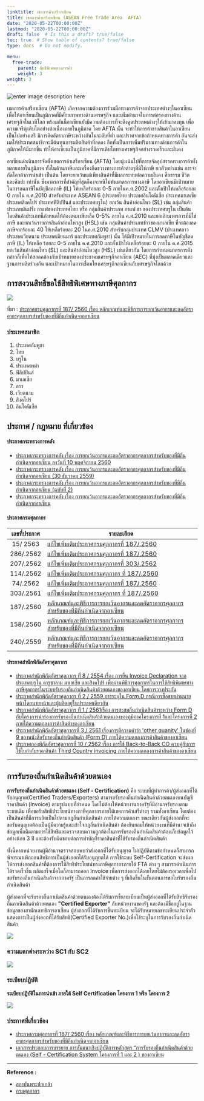 ```yaml
---
linktitle: เขตการค้าเสรีอาเซียน
title: เขตการค้าเสรีอาเซียน (ASEAN Free Trade Area  AFTA)
date: "2020-05-22T00:00:00Z"
lastmod: "2020-05-22T00:00:00Z"
draft: false  # Is this a draft? true/false
toc: true  # Show table of contents? true/false
type: docs  # Do not modify.

menu:
  free-trade:
    parent: สิทธิพิเศษทางการค้า  
    weight: 3
weight: 3
---
```



![enter image description here](https://www.worldatlas.com/r/w728-h425-c728x425/upload/21/c9/14/shutterstock-194495666.jpg)

เขตการค้าเสรีอาเซียน (AFTA) เกิดจากความต้องการร่วมมือทางการค้าจากประเทศต่างๆในอาเซียน เพื่อให้อาเซียนเป็นภูมิภาคที่มีศักยภาพทางด้านเศรษฐกิจ และเพิ่มอำนาจในการต่อรองทางด้านเศรษฐกิจในเวทีโลก พร้อมกันนี้อาเซียนยังมีความต้องการที่จะดึงดูดประเทศต่างๆให้เข้ามาลงทุน เพื่อความเจริญเติบโตอย่างต่อเนื่องภายในภูมิภาค โดย AFTA นั้น จะทำให้การค้าขายสินค้าในอาเซียนเป็นไปอย่างเสรี มีการคิดอัตราภาษีระหว่างกันในระดับที่ต่ำ และปราศจากข้อกำหนดทางการค้า อันจะส่งผลให้ประเทศสมาชิกจะมีต้นทุนการผลิตสินค้าที่ลดลง อีกทั้งเป็นการเพิ่มปริมาณทางด้านการค้าในภูมิภาคให้มีมากขึ้น ทำให้อาเซียนเป็นภูมิภาคที่มีการเติบโตทางเศรษฐกิจอย่างรวดเร็วและมั่นคง  

อาเซียนดำเนินการจัดตั้งเขตการค้าเสรีอาเซียน (AFTA) โดยมุ่งเน้นไปที่การขจัดอุปสรรคทางการค้าทั้งหลายภายในภูมิภาค ทั้งในด้านภาษีและเครื่องกีดขวางทางการค้าต่างๆที่มิใช่ภาษี ยกตัวอย่างเช่น การจำกัดโควต้าการนำเข้า เป็นต้น โดยจะยกเว้นแต่เพียงสินค้าที่มีผลกระทบต่อความมั่นคง ศีลธรรม ชีวิต และศิลปะ เท่านั้น ซึ่งมาตรการที่สำคัญที่สุดก็คงจะหนีไม่พ้นมาตรการทางภาษี โดยอาเซียนมีเป้าหมายในการลดภาษีในบัญชีลดภาษี (IL) ให้เหลือร้อยละ 0-5 ภายในค.ศ.2002 และตั้งเป้าให้เหลือร้อยละ 0 ภายใน ค.ศ.2010 สำหรับประเทศ ASEAN 6 (ประเทศไทย ประเทศอินโดนีเซีย ประเทศมาเลเซีย ประเทศสิงคโปร์ ประเทศฟิลิปปินส์ และประเทศบรูไน) ยกเว้น สินค้าอ่อนไหว (SL) เช่น กลุ่มสินค้าประเภทมันฝรั่ง กาแฟของประเทศไทย หรือ กลุ่มสินค้าประเภท กาแฟ ชา ของประเทศบรูไน เป็นต้น โดยสินค้าประเภทนี้กำหนดให้ต้องลดภาษีเหลือ 0-5% ภายใน ค.ศ.2010 และยกเลิกมาตรการที่มิใช่ภาษี และยกเว้นรายการสินค้าอ่อนไหวสูง (HSL) เช่น กลุ่มสินค้าประเภทข้าวของมาเลเซีย ที่จะต้องลดภาษีจากร้อยละ 40 ให้เหลือร้อยละ 20 ในค.ศ.2010 สำหรับกลุ่มประเทศ CLMV (ประเทศลาว ประเทศเวียดนาม ประเทศเมียนมาร์ และประเทศกัมพูชา) นั้น ได้มีเป้าหมายในการลดภาษีในบัญชีลดภาษี (IL) ให้เหลือ ร้อยละ 0-5 ภายใน ค.ศ.2010 และตั้งเป้าให้เหลือร้อยละ 0 ภายใน ค.ศ.2015 ยกเว้นสินค้าอ่อนไหว (SL) และสินค้าอ่อนไหวสูง (HSL) เช่นเดียวกัน โดยการกำหนดมาตรการดังกล่าวก็เพื่อให้สอดคล้องกับเป้าหมายของประชาคมเศรษฐกิจอาเซียน (AEC) ที่มุ่งเป็นตลาดเดียวและฐานการผลิตร่วมกัน และเป้าหมายในการเชื่อมโยงเศรษฐกิจอาเซียนกับเศรษฐกิจโลกด้วย

## การสงวนสิทธิ์ขอใช้สิทธิพิเศษทางภาษีศุลกากร

![](https://github.com/ecs-support/knowledge-center/raw/master/img/ATIGA-01.jpg)

ที่มา : [ประกาศกรมศุลกากรที่ 187/ 2560 เรื่อง หลักเกณฑ์และพิธีการการยกเว้นอากรและลดอัตราอากรศุลกากรสำหรับของที่มีถิ่นกำเนิดจากอาเซียน](http://www.customs.go.th/cont_strc_download_with_docno_date.php?lang=th&current_id=14223132414c505f46464a4f464b4c)

### ประเทศสมาชิก

1. ประเทศกัมพูชา
1. ไทย
1. บรูไน
1. ประเทศพม่า
1. ฟิลิปปินส์
1. มาเลเซีย
1. ลาว
1. เวียดนาม
1. สิงคโปร์
1. อินโดนีเซีย

## ประกาศ / กฎหมาย ที่เกี่ยวข้อง


#### ประกาศกระทรวงการคลัง

-   [ประกาศกระทรวงการคลัง เรื่อง การยกเว้นอากรและลดอัตราอากรศุลกากรสำหรับของที่มีถิ่นกำเนิดจากอาเซียน ลงวันที่ 10 พฤศจิกายน 2560](http://www.customs.go.th/cont_strc_download.php?lang=th&current_id=14223132414c505e4f464a4e464b48)
-   [ประกาศกระทรวงการคลัง เรื่อง การยกเว้นอากรและลดอัตราอากรศุลกากรสำหรับของที่มีถิ่นกำเนิดจากอาเซียน (30 ธันวาคม 2559)](http://www.customs.go.th/cont_strc_download.php?lang=th&current_id=142231324149505f46464b4a464b4b)
-   [ประกาศกระทรวงการคลัง เรื่อง การยกเว้นอากรและลดอัตราอากรศุลกากรสำหรับของที่มีถิ่นกำเนิดจากอาเซียน (ฉบับที่ 2)](http://www.customs.go.th/cont_strc_download.php?lang=th&current_id=142231324147505f49464b49464b49)
-   [ประกาศกระทรวงการคลัง เรื่อง การยกเว้นอากรและลดอัตราอากรศุลกากรสำหรับของที่มีถิ่นกำเนิดจากอาเซียน](http://www.customs.go.th/cont_strc_download.php?lang=th&current_id=142231324147505f49464b49464b48)



#### ประกาศกรมศุลกากร

|เลขที่ประกาศ|รายละเอียด|
|:-------:|-------------------------------------|
|15/ 2563 |[แก้ไขเพิ่มเติมประกาศกรมศุลกากรที่ 187/.2560](http://www.customs.go.th/cont_strc_download_with_docno_date.php?lang=th&top_menu=menu_homepage&current_id=142328324149505f48464b4b464b4a)|
|286/.2562|[แก้ไขเพิ่มเติมประกาศกรมศุลกากรที่ 187/.2560](http://www.customs.go.th/cont_strc_download_with_docno_date.php?lang=th&current_id=142328324149505f46464b4c464b49)|
|207/.2562|[แก้ไขเพิ่มเติมประกาศกรมศุลกากรที่ 303/.2562](http://www.customs.go.th/cont_strc_download_with_docno_date.php?lang=th&current_id=142328324148505f48464a4e464b49)|
|114/.2562|[แก้ไขเพิ่มเติมประกาศกรมศุลกากร ที่ 187/.2560](http://www.customs.go.th/cont_strc_download_with_docno_date.php?lang=th&current_id=142328324147505f49464b4d464b4c)|
|74/.2562|[แก้ไขเพิ่มเติมประกาศกรมศุลกากรที่ 187/.2560](http://www.customs.go.th/cont_strc_download_with_docno_date.php?lang=th&current_id=142328324147505e4f464a4e464b47)|
|303/.2561|[แก้ไขเพิ่มเติมประกาศกรมศุลกากร ที่ 187/.2560](http://www.customs.go.th/cont_strc_download_with_docno_date.php?lang=th&current_id=14232832404f505f4a464b4a464b4b)|
|187/.2560|[หลักเกณฑ์และพิธีการการยกเว้นอากรและลดอัตราอากรศุลกากรสำหรับของที่มีถิ่นกำเนิดจากอาเซียน](http://www.customs.go.th/cont_strc_download_with_docno_date.php?lang=th&current_id=14223132414c505f46464a4f464b4c)|
|158/.2560|[หลักเกณฑ์และพิธีการการยกเว้นอากรและลดอัตราอากรศุลกากรสำหรับของที่มีถิ่นกำเนิดจากอาเซียน](http://www.customs.go.th/cont_strc_download_with_docno_date.php?lang=th&current_id=14223132414b505f4b464b49464b46)|
|240/.2559|[หลักเกณฑ์และพิธีการการยกเว้นอากรและลดอัตราอากรศุลกากรสำหรับของที่มีถิ่นกำเนิดจากอาเซียน](http://www.customs.go.th/cont_strc_download_with_docno_date.php?lang=th&current_id=142231324149505f48464b4b464a4e)|



#### ประกาศสำนักพิกัดอัตราศุลกากร

-   [ประกาศสำนักพิกัดอัตราศุลกากร ที่่ 8 / 2554 เรื่อง การยื่น Invoice Declaration จากประเทศบรูไน ดารูซาลาม มาเลเซีย และสิงคโปร์ เพื่อผ่านพิธีการศุลกากรในการใช้สิทธิพิเศษทางภาษีศุลกากรในระบบรับรองถิ่นกำเนิดสินค้าด้วยตนเองของอาเซียน โดยการวางประกัน](http://www.customs.go.th/cont_strc_download.php?lang=th&current_id=142231324147505f4c464b4c464b49)
-   [ประกาศสำนักพิกัดอัตราศุลกากร ที่ 2 / 2559 การระบุใน Form D กรณีการซื้อขายผ่านนายหน้าโดยนายหน้าและผู้ผลิตอยู่ในประเทศเดียวกัน](http://www.customs.go.th/cont_strc_download.php?lang=th&current_id=142231324148505e4f464b4a464b4c)
-   [ประกาศสำนักพิกัดอัตราศุลกากร ที่่ 1 / 2561เรื่อง การสะสมถิ่นกำเนิดสินค้าระหว่าง Form D กับโครงการนำร่องการรับรองถิ่นกำเนิดสินค้าด้วยตนเองของภูมิภาคโครงการที่ 1และโครงการที่ 2 ภายใต้ความตกลงการค้าสินค้าของอาเซียน](http://www.customs.go.th/cont_strc_download.php?lang=th&current_id=14223132414c505f49464b47464b4a)
-   [ประกาศสำนักพิกัดอัตราศุลกากรที่ 3 / 2561 เรื่องการตีความคำว่า 'other quanity' ในช่องที่ 9 ของหนังสือรับรองถิ่นกำเนิดสินค้า (Form D) ภายใต้ความตกลงการค้าสินค้าของอาเซียน](http://www.customs.go.th/cont_strc_download.php?lang=th&current_id=14223132414d505f46464a4f464b4b)
-   [ประกาศกองพิกัดอัตราศุลกากรที่ 10 / 2562 เรื่อง การใช้ Back-to-Back CO ควบคู่กับการใช้ใบกำกับราคาสินค้า Third Country invoicing ภายใต้ความตกลงการค้าสินค้าของอาเซียน](http://www.customs.go.th/cont_strc_download.php?lang=th&current_id=142328324148505f48464a4e464a4e)

-----




## การรับรองถิ่นกำเนิดสินค้าด้วยตนเอง

**การรับรองถิ่นกำเนิดสินค้าด้วยตนเอง (Self - Certification)** คือ ระบบที่ผู้ทำการค้า/ผู้ส่งออกที่ได้รับอนุญาต(Certified Traders/Exporters) สามารถรับรองถิ่นกำเนิดสินค้าด้วยตนเองบนบัญชี ราคาสินค้า (Invoice) ตามรูปแบบที่กำหนด โดยไม่ต้องให้หน่วยงานภาครัฐที่มีอำนาจรับรองตามระบบเดิม เพื่อขอรับสิทธิประโยชน์ทางภาษีศุลกากรภายใต้เขตการค้าเสรีต่างๆ รวมทั้งอาเซียน โดยต้องเป็นสินค้าที่มีการผลิตเป็นไปตามกฎถิ่นกำเนิดสินค้า ภายใต้ความตกลงฯ  ขณะเดียวกันผู้ส่งออกที่จะขอรับอนุญาตต้องเป็นผู้มีความรู้และเข้าใจกฎถิ่นกำเนิดสินค้า ต้องยินยอมให้หน่วยงานที่มีอำนาจเข้าถึงข้อมูลเพื่อติดตามการใช้สิทธิและตรวจสอบความถูกต้องในการรับรองถิ่นกำเนิดสินค้าต้องเก็บข้อมูลไว้อย่างน้อย 3 ปี และต้องรับผิดชอบต่อการทำบัญชีราคาสินค้าที่ใช้รับรองถิ่นกำเนิดสินค้า  
  
ทั้งนี้หากหน่วยงานผู้มีอำนาจตรวจสอบพบว่าส่งออกที่ได้รับอนุญาต ไม่ปฏิบัติตามข้อกำหนดก็สามารถพิจารณาเพิกถอนสิทธิการเป็นผู้ส่งออกได้รับอนุญาตได้    การใช้ระบบ Self-Certification จะส่งผลให้การส่งออกสินค้าที่ต้องการใช้สิทธิประโยชน์ทางภาษีศุลกากรภายใต้ FTA ต่าง ๆ สามารถดำเนินการได้รวดเร็วขึ้น ผลิตเสร็จเมื่อใดก็สามารถออก Invoice เพื่อการส่งออกได้เลยโดยไม่ต้องรอเวลาเพื่อไปขอรับรองถิ่นกำเนิดสินค้าจากภาครัฐ เป็นการลดค่าใช้จ่ายต่าง ๆ ที่เกิดขึ้นในขั้นตอนการขอใบรับรองถิ่นกำเนิดสินค้า

ผู้ส่งออกที่จะรับรองถิ่นกาเนิดสินค้าด้วยตนเองต้องได้รับการขึ้นทะเบียนเป็นผู้ส่งออกที่ได้รับสิทธิรับรองถิ่นกาเนิดสินค้าด้วยตนเอง **"Certified Exporter"** กับหน่วยงานของรัฐ และต้องมีชื่ออยู่ในฐานข้อมูลของสานักเลขาธิการอาเซียน ผู้ส่งออกที่ได้รับการขึ้นทะเบียน จะได้รับหมายเลขทะเบียนประจำตัวแสดงการเป็นผู้ส่งออกที่ได้รับสิทธิ(Certified Exporter No.)เพื่อใช้ระบุในการรับรองถิ่นกำเนิดสินค้า

![](https://github.com/ecs-support/knowledge-center/raw/master/img/self-cert-02.jpg)

### ความแตกต่างระหว่าง SC1 กับ SC2

![](https://github.com/ecs-support/knowledge-center/raw/master/img/self-cert-01.jpg)

### ระเบียบปฏิบัติ

**ระเบียบปฏิบัติในการนำเข้า ภายใต้ Self Certification โครงการ 1 หรือ โครงการ 2**

![](https://github.com/ecs-support/knowledge-center/raw/master/img/self-cert-03.jpg)

### ประกาศที่เกี่ยวข้อง

- [ประกาศกรมศุลกากรที่ 187/ 2560 เรื่อง หลักเกณฑ์และพิธีการการยกเว้นอากรและลดอัตราอากรศุลกากรสำหรับของที่มีถิ่นกำเนิดจากอาเซียน](http://www.customs.go.th/cont_strc_download_with_docno_date.php?lang=th&current_id=14223132414c505f46464a4f464b4c)
- [เอกสารประกอบการบรรยาย การสัมมนาเชิงปฏิบัติการหลักสูตร “การรับรองถิ่นกำเนิดสินค้าด้วยตนเอง (Self - Certification System โครงการที่ 1 และ 2 ) ของอาเซียน](http://www.customs.go.th/cont_strc_simple_with_date.php?current_id=14223132414a505f4d464b4c464b46)

-----





**Reference :** 

- [สถาบันพระปกเกล้า](http://wiki.kpi.ac.th/index.php?title=%E0%B9%80%E0%B8%82%E0%B8%95%E0%B8%81%E0%B8%B2%E0%B8%A3%E0%B8%84%E0%B9%89%E0%B8%B2%E0%B9%80%E0%B8%AA%E0%B8%A3%E0%B8%B5%E0%B8%AD%E0%B8%B2%E0%B9%80%E0%B8%8B%E0%B8%B5%E0%B8%A2%E0%B8%99)  
- [กรมศุลกากร](http://www.customs.go.th/cont_strc_simple_net_with_download.php?ini_content=usage_fta_and_wto_01_02&ini_menu=menu_interest_and_law_160421_01&left_menu=menu_fta_and_wto)